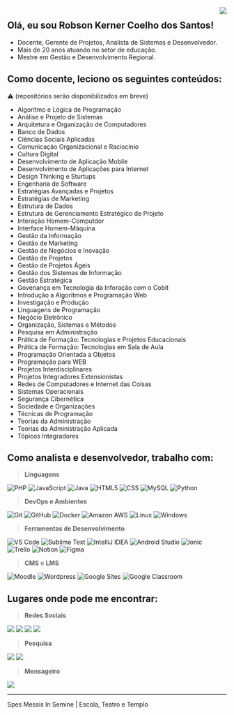 <img align='right' src="https://img.shields.io/static/v1?label=Overview&logoColor=silver&labelColor=282a36&message=ROBSON%20SANTOS&color=silver&style=for-the-badge&logo=GitHub">

## Olá, eu sou **Robson Kerner Coelho dos Santos**!

  - Docente, Gerente de Projetos, Analista de Sistemas e Desenvolvedor.
  - Mais de 20 anos atuando no setor de educação.
  - Mestre em Gestão e Desenvolvimento Regional.

## Como docente, leciono os seguintes conteúdos:

⚠️ (repositórios serão disponibilizados em breve)
  - Algorítmo e Lógica de Programação
  - Análise e Projeto de Sistemas
  - Arquitetura e Organização de Computadores
  - Banco de Dados
  - Ciências Sociais Aplicadas
  - Comunicação Organizacional e Raciocínio
  - Cultura Digital
  - Desenvolvimento de Aplicação Mobile
  - Desenvolvimento de Aplicações para Internet
  - Design Thinking e Sturtups
  - Engenharia de Software
  - Estratégias Avançadas e Projetos
  - Estratégias de Marketing
  - Estrutura de Dados
  - Estrutura de Gerenciamento Estratégico de Projeto
  - Interação Homem-Computdor
  - Interface Homem-Máquina
  - Gestão da Informação
  - Gestão de Marketing
  - Gestão de Negócios e Inovação
  - Gestão de Projetos
  - Gestão de Projetos Ágeis
  - Gestão dos Sistemas de Informação
  - Gestão Estratégica
  - Govenança em Tecnologia da Inforação com o Cobit
  - Introdução a Algoritmos e Programação Web
  - Investigação e Produção
  - Linguagens de Programação
  - Negócio Eletrônico
  - Organização, Sistemas e Métodos
  - Pesquisa em Administração
  - Prática de Formação: Tecnologias e Projetos Educacionais
  - Prática de Formação: Tecnologias em Sala de Aula
  - Programação Orientada a Objetos
  - Programação para WEB
  - Projetos Interdisciplinares
  - Projetos Integradores Extensionistas
  - Redes de Computadores e Internet das Coisas
  - Sistemas Operacionais
  - Segurança Cibernética
  - Sociedade e Organizações
  - Técnicas de Programação
  - Teorias da Administração
  - Teorias da Administração Aplicada
  - Tópicos Integradores

## Como analista e desenvolvedor, trabalho com:

> **Linguagens**
  
  ![PHP](https://img.shields.io/badge/-PHP-blue?style=flat&logo=PHP&logoColor=white)
  ![JavaScript](https://img.shields.io/badge/-JavaScript-blue?style=flat&logo=javascript&logoColor=white)
  ![Java](https://img.shields.io/badge/-Java-blue?style=flat&logo=openjdk&logoColor=white)
  ![HTML5](https://img.shields.io/badge/-HTML5-blue?style=flat&logo=HTML5&logoColor=white)
  ![CSS](https://img.shields.io/badge/-CSS-blue?style=flat&logo=CSS3&logoColor=white)
  ![MySQL](https://img.shields.io/badge/-MySQL-blue?style=flat&logo=mysql&logoColor=white)
  ![Python](https://img.shields.io/badge/-Python-blue?style=flat&logo=python&logoColor=white)

> **DevOps e Ambientes**

  ![Git](https://img.shields.io/badge/-Git-blue?style=flat&logo=git&logoColor=white)
  ![GitHub](https://img.shields.io/badge/-GitHub-blue?style=flat&logo=github&logoColor=white)
  ![Docker](https://img.shields.io/badge/-Docker-blue?style=flat&logo=docker&logoColor=white)
  ![Amazon AWS](https://img.shields.io/badge/-AWS-blue?style=flat&logo=amazonwebservices&logoColor=white)
  ![Linux](https://img.shields.io/badge/Linux-blue?style=flat&logo=linux&logoColor=white)
  ![Windows](https://img.shields.io/badge/Windows-blue?style=flat&logo=windows&logoColor=white)
  
> **Ferramentas de Desenvolvimento**

  ![VS Code](https://img.shields.io/badge/-VS%20Code-blue?style=flat&logo=codecrafters&logoColor=white)
  ![Sublime Text](https://img.shields.io/badge/-Sublime%20Text-blue?style=flat&logo=sublimetext&logoColor=white)
  ![IntelliJ IDEA](https://img.shields.io/badge/-IntelliJ%20IDEA-blue?style=flat&logo=intellijidea&logoColor=white)
  ![Android Studio](https://img.shields.io/badge/-Android%20Studio-blue?style=flat&logo=androidstudio&logoColor=white)
  ![Ionic](https://img.shields.io/badge/-Ionic-blue?style=flat&logo=ionic&logoColor=white)
  ![Trello](https://img.shields.io/badge/-Trello-blue?style=flat&logo=trello&logoColor=white)
  ![Notion](https://img.shields.io/badge/-Notion-blue?style=flat&logo=notion&logoColor=white)
  ![Figma](https://img.shields.io/badge/-Figma-blue?style=flat&logo=figma&logoColor=white)
  

> **CMS** e **LMS**

  ![Moodle](https://img.shields.io/badge/-Moodle-blue?style=flat&logo=moodle&logoColor=white)
  ![Wordpress](https://img.shields.io/badge/-Wordpress-blue?style=flat&logo=wordpress&logoColor=white)
  ![Google Sites](https://img.shields.io/badge/-Google%20Sites-blue?style=flat&logo=google-news&logoColor=white)
  ![Google Classroom](https://img.shields.io/badge/-Google%20Classroom-blue?style=flat&logo=google-classroom&logoColor=white)

## Lugares onde pode me encontrar:
 
> **Redes Sociais**

  [![](https://img.shields.io/badge/-LinkedIn-darkgreen?style=flat&logo=linkedin&logoColor=white)](https://www.linkedin.com/in/robsonkerner/)
  [![](https://img.shields.io/badge/-Facebook-darkgreen?style=flat&logo=facebook&logoColor=white)](https://www.facebook.com/robsonkerner/)
  [![](https://img.shields.io/badge/-Instagram-darkgreen?style=flat&logo=instagram&logoColor=white)](https://www.instagram.com/robsonkerner/)
  [![](https://img.shields.io/badge/-X%20\[Twitter\]-darkgreen?style=flat&logo=x&logoColor=white)](https://twitter.com/robsonkerner/)
  
> **Pesquisa** 

  [![](https://img.shields.io/badge/-Lattes-darkgreen?style=flat&logo=google-scholar&logoColor=white)](https://lattes.cnpq.br/7901889250597992)
  [![](https://img.shields.io/badge/-Orcid-darkgreen?style=flat&logo=files&logoColor=white)](https://orcid.org/0000-0003-4163-5486)
  
> **Mensageiro**

  [![](https://img.shields.io/badge/-Email%3A%20robson.kerner%40outlook.com-darkgreen?style=flat&logo=gmail&logoColor=white)](mailto:robson.kerner@outlook.com)

----

Spes Messis In Semine | Escola, Teatro e Templo
